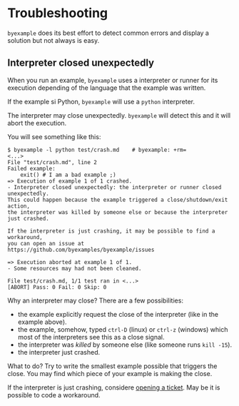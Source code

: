 <!--
Check that we have byexample installed first
$ hash byexample                                    # byexample: +fail-fast

$ alias byexample=byexample\ --pretty\ none

--
-->

# Troubleshooting

`byexample` does its best effort to detect common errors and display a
solution but not always is easy.

## Interpreter closed unexpectedly

When you run an example, `byexample` uses a interpreter or runner for
its execution depending of the language that the example was written.

If the example si Python, `byexample` will use a `python` interpreter.

The interpreter may close unexpectedly. `byexample` will detect this and
it will abort the execution.

You will see something like this:

```shell
$ byexample -l python test/crash.md    # byexample: +rm= 
<...>
File "test/crash.md", line 2
Failed example:
    exit() # I am a bad example ;)
=> Execution of example 1 of 1 crashed.
- Interpreter closed unexpectedly: the interpreter or runner closed unexpectedly.
This could happen because the example triggered a close/shutdown/exit action,
the interpreter was killed by someone else or because the interpreter just crashed.
 
If the interpreter is just crashing, it may be possible to find a workaround,
you can open an issue at https://github.com/byexamples/byexample/issues
 
=> Execution aborted at example 1 of 1.
- Some resources may had not been cleaned.
 
File test/crash.md, 1/1 test ran in <...>
[ABORT] Pass: 0 Fail: 0 Skip: 0
```

Why an interpreter may close? There are a few possibilities:

 - the example explicitly request the close of the interpreter (like in
the example above).
 - the example, somehow, typed `ctrl-D` (linux) or `ctrl-z` (windows)
which most of the interpreters see this as a close signal.
 - the interpreter was *killed* by someone else (like someone runs `kill
-15`).
 - the interpreter just crashed.

What to do? Try to write the smallest example possible that triggers the
close. You may find which piece of your example is making the close.

If the interpreter is just crashing, considere
[opening a ticket](https://github.com/byexamples/byexample/issues). May
be it is possible to code a workaround.


